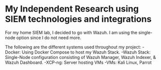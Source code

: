 # My Independent Research using SIEM technologies and integrations
For my home SIEM lab, I decided to go with Wazuh. I am using the single-node option since I do not need more.

The following are the different systems used throughout my project:
-Docker: Using Docker Compose to host my Wazuh Stack.
-Wazuh Stack: Single-Node configuration consisting of Wazuh Manager, Wazuh Indexer, & Wazuh Dashboard.
-XCP-ng: Server hosting VMs
-VMs: Kali Linux, Parrot

